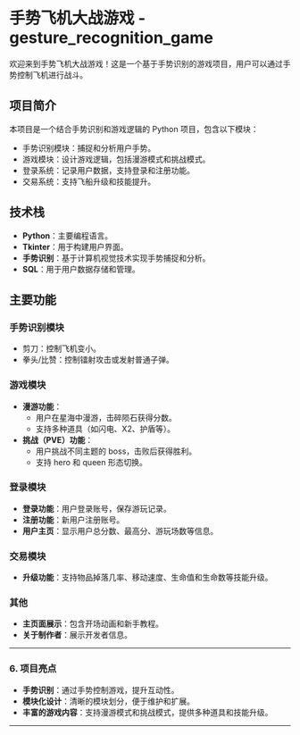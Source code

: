# 手势飞机大战游戏 - gesture_recognition_game

欢迎来到手势飞机大战游戏！这是一个基于手势识别的游戏项目，用户可以通过手势控制飞机进行战斗。

## 项目简介
本项目是一个结合手势识别和游戏逻辑的 Python 项目，包含以下模块：
- 手势识别模块：捕捉和分析用户手势。
- 游戏模块：设计游戏逻辑，包括漫游模式和挑战模式。
- 登录系统：记录用户数据，支持登录和注册功能。
- 交易系统：支持飞船升级和技能提升。

## 技术栈
- **Python**：主要编程语言。
- **Tkinter**：用于构建用户界面。
- **手势识别**：基于计算机视觉技术实现手势捕捉和分析。
- **SQL**：用于用户数据存储和管理。

## 主要功能
### 手势识别模块
- 剪刀：控制飞机变小。
- 拳头/比赞：控制镭射攻击或发射普通子弹。

### 游戏模块
- **漫游功能**：
  - 用户在星海中漫游，击碎陨石获得分数。
  - 支持多种道具（如闪电、X2、护盾等）。
- **挑战（PVE）功能**：
  - 用户挑战不同主题的 boss，击败后获得胜利。
  - 支持 hero 和 queen 形态切换。

### 登录模块
- **登录功能**：用户登录账号，保存游玩记录。
- **注册功能**：新用户注册账号。
- **用户主页**：显示用户总分数、最高分、游玩场数等信息。

### 交易模块
- **升级功能**：支持物品掉落几率、移动速度、生命值和生命数等技能升级。

### 其他
- **主页面展示**：包含开场动画和新手教程。
- **关于制作者**：展示开发者信息。

---

### 6. **项目亮点**
- **手势识别**：通过手势控制游戏，提升互动性。
- **模块化设计**：清晰的模块划分，便于维护和扩展。
- **丰富的游戏内容**：支持漫游模式和挑战模式，提供多种道具和技能升级。

---
